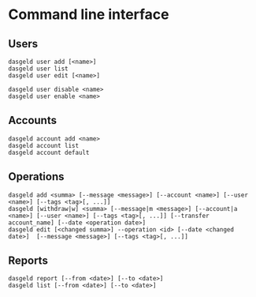 # Command line interface

## Users

    dasgeld user add [<name>]
    dasgeld user list
    dasgeld user edit [<name>]

    dasgeld user disable <name>
    dasgeld user enable <name>

## Accounts

    dasgeld account add <name>
    dasgeld account list
    dasgeld account default

## Operations

    dasgeld add <summa> [--message <message>] [--account <name>] [--user <name>] [--tags <tag>[, ...]]
    dasgeld [withdraw|w] <summa> [--message|m <message>] [--account|a <name>] [--user <name>] [--tags <tag>[, ...]] [--transfer account_name] [--date <operation date>]
    dasgeld edit [<changed summa>] --operation <id> [--date <changed date>]  [--message <message>] [--tags <tag>[, ...]]

## Reports

    dasgeld report [--from <date>] [--to <date>]
    dasgeld list [--from <date>] [--to <date>]
